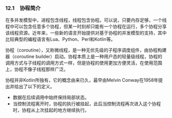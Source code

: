 ### 12.1　协程简介

在多并发模型中，进程包含线程，线程包含协程。可以说，只要内存足够，一个线程中可以包含任意多个协程，但某一时刻却只能有一个协程在运行，多个协程分享该线程资源。近年来，一些新的语言开始提供对基于协程的并发模型的支持，其中比较典型的编程语言有Lua、Python、Perl和Kotlin等。

协程（coroutine），又称微线程，是一种无优先级的子程序调度组件，由协程构建器（coroutine builder）启动。协程本质上是一种用户态的轻量级线程，协程的调用方式与子线程的调用方式一样，但是协程的使用更加方便灵活，在使用范围上，协程不像子线程那样广泛。

协程并非Kotlin所独有，它的概念由来已久，最早由Melvin Conway在1958年提出并给出了以下的定义。

+ 数据在后续调用中始终保持局部状态。
+ 当控制流程离开时，协程的执行被挂起，此后当控制流程再次进入这个协程时，协程从上次挂起的地方继续执行。


